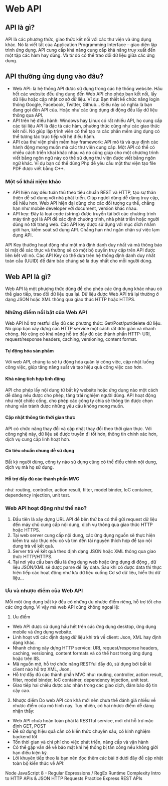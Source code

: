 # Web API

## API là gì?

API là các phương thức, giao thức kết nối với các thư viện và ứng dụng khác. Nó là viết tắt của Application Programming Interface – giao diện lập trình ứng dụng. API cung cấp khả năng cung cấp khả năng truy xuất đến một tập các hàm hay dùng. Và từ đó có thể trao đổi dữ liệu giữa các ứng dụng.

## API thường ứng dụng vào đâu?

* Web API: là hệ thống API được sử dụng trong các hệ thống website. Hầu hết các website đều ứng dụng đến Web API cho phép bạn kết nối, lấy dữ liệu hoặc cập nhật cơ sở dữ liệu. Ví dụ: Bạn thiết kế chức nằng login thông Google, Facebook, Twitter, Github… Điều này có nghĩa là bạn đang gọi đến API của. Hoặc như các ứng dụng di động đều lấy dữ liệu thông qua API.
* API trên hệ điều hành: Windows hay Linux có rất nhiều API, họ cung cấp các tài liệu API là đặc tả các hàm, phương thức cũng như các giao thức kết nối. Nó giúp lập trình viên có thể tạo ra các phần mềm ứng dụng có thể tương tác trực tiếp với hệ điều hành.
* API của thư viện phần mềm hay framework: API mô tả và quy định các hành động mong muốn mà các thư viện cung cấp. Một API có thể có nhiều cách triển khai khác nhau và nó cũng giúp cho một chương trình viết bằng ngôn ngữ này có thể sử dụng thư viện được viết bằng ngôn ngữ khác. Ví dụ bạn có thể dùng Php để yêu cầu một thư viện tạo file PDF được viết bằng C++.

### Một số khái niệm khác

* API hiện nay đều tuân thủ theo tiêu chuẩn REST và HTTP, tạo sự thân thiện dễ sử dụng với nhà phát triển. Giúp người dùng dễ dàng truy cập, dễ hiểu hơn. Web API hiện đại dùng cho các đối tượng cụ thể, chẳng hạn như mobile developer với document, version khác nhau.
* API key: Đây là loại code (string) được truyền tải bởi các chương trình máy tính gọi là API để xác định chương trình, nhà phát triển hoặc người dùng nó tới trang web. Các API key được sử dụng với mục đích nhằm giới hạn, kiểm soát sử dụng API. Chẳng hạn như ngăn chặn sự việc lạm dụng API.

API Key thường hoạt động như một mã định danh duy nhất và mã thông báo bí mật để xác thực và thường sẽ có một bộ quyền truy cập trên API được liên kết với nó. Các API Key có thể dựa trên hệ thống định danh duy nhất toàn cầu (UUID) để đảm bảo chúng sẽ là duy nhất cho mỗi người dùng.

## Web API là gì?

Web API là một phương thức dùng để cho phép các ứng dụng khác nhau có thể giao tiếp, trao đổi dữ liệu qua lại. Dữ liệu được Web API trả lại thường ở dạng JSON hoặc XML thông qua giao thức HTTP hoặc HTTPS.

### Những điểm nổi bật của Web API

Web API hỗ trợ restful đầy đủ các phương thức: Get/Post/put/delete dữ liệu. Nó giúp bạn xây dựng các HTTP service một cách rất đơn giản và nhanh chóng. Nó cũng có khả năng hỗ trợ đầy đủ các thành phần HTTP: URI, request/response headers, caching, versioning, content format.

#### Tự động hóa sản phẩm

Với web API, chúng ta sẽ tự động hóa quản lý công việc, cập nhật luồng công việc, giúp tăng năng suất và tạo hiệu quả công việc cao hơn.

#### Khả năng tích hợp linh động

API cho phép lấy nội dung từ bất kỳ website hoặc ứng dụng nào một cách dễ dàng nếu được cho phép, tăng trải nghiệm người dùng. API hoạt động như một chiếc cổng, cho phép các công ty chia sẻ thông tin được chọn nhưng vẫn tránh được những yêu cầu không mong muốn.

#### Cập nhật thông tin thời gian thực

API có chức năng thay đổi và cập nhật thay đổi theo thời gian thực. Với công nghệ này, dữ liệu sẽ được truyền đi tốt hơn, thông tin chính xác hơn, dịch vụ cung cấp linh hoạt hơn.

#### Có tiêu chuẩn chung dễ sử dụng

Bất kỳ người dùng, công ty nào sử dụng cũng có thể điều chỉnh nội dung, dịch vụ mà họ sử dụng.

#### Hỗ trợ đầy đủ các thành phần MVC

như: routing, controller, action result, filter, model binder, IoC container, dependency injection, unit test.

### Web API hoạt động như thế nào?

1. Đầu tiên là xây dựng URL API để bên thứ ba có thể gửi request dữ liệu đến máy chủ cung cấp nội dung, dịch vụ thông qua giao thức HTTP hoặc HTTPS.
2. Tại web server cung cấp nội dung, các ứng dụng nguồn sẽ thực hiện kiểm tra xác thực nếu có và tìm đến tài nguyên thích hợp để tạo nội dung trả về kết quả.
3. Server trả về kết quả theo định dạng JSON hoặc XML thông qua giao thức HTTP/HTTPS.
4. Tại nơi yêu cầu ban đầu là ứng dụng web hoặc ứng dụng di động , dữ liệu JSON/XML sẽ được parse để lấy data. Sau khi có được data thì thực hiện tiếp các hoạt động như lưu dữ liệu xuống Cơ sở dữ liệu, hiển thị dữ liệu…

### Ưu và nhược điểm của Web API

Mỗi một ứng dụng bất kỳ đều có những ưu nhược điểm riêng, hỗ trợ tốt cho các ứng dụng. Vì vậy mà web API cũng không ngoại lệ:

1. Ưu điểm

* Web API được sử dụng hầu hết trên các ứng dụng desktop, ứng dụng mobile và ứng dụng website.
* Linh hoạt với các định dạng dữ liệu khi trả về client: Json, XML hay định dạng khác.
* Nhanh chóng xây dựng HTTP service: URI, request/response headers, caching, versioning, content formats và có thể host trong ứng dụng hoặc trên IIS.
* Mã nguồn mở, hỗ trợ chức năng RESTful đầy đủ, sử dụng bởi bất kì client nào hỗ trợ XML, Json.
* Hỗ trợ đầy đủ các thành phần MVC như: routing, controller, action result, filter, model binder, IoC container, dependency injection, unit test.
* Giao tiếp hai chiều được xác nhận trong các giao dịch, đảm bảo độ tin cậy cao.

2. Nhược điểm
Do web API còn khá mới nên chưa thể đánh giá nhiều về nhược điểm của mô hình nay. Tuy nhiên, có hai nhược điểm dễ dàng nhận thấy:

* Web API chưa hoàn toàn phải là RESTful service, mới chỉ hỗ trợ mặc định GET, POST
* Để sử dụng hiệu quả cần có kiến thức chuyên sâu, có kinh nghiệm backend tốt
* Tốn thời gian và chi phí cho việc phát triển, nâng cấp và vận hành
* Có thể gặp vấn đề về bảo mật khi hệ thống bị tấn công nếu không giới hạn điều kiện kỹ.
* Lời khuyên tiếp theo là bạn nên đọc thêm các bài ở dưới đây để cập nhật toàn bộ kiến thức về API:

Node
JavaScript 8 - Regular Expressions / RegEx
Runtime Complexity
Intro to HTTP
APIs & JSON
HTTP Requests Practice
Express
REST APIs
